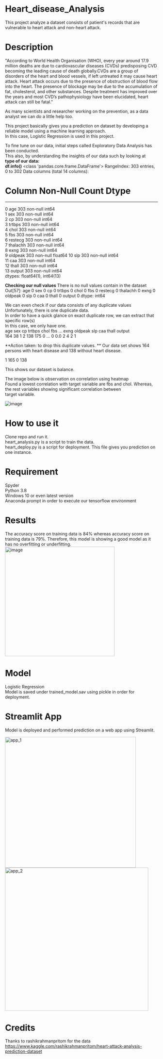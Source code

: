# Heart_disease_Analysis
This project analyze a dataset consists of patient's records that are vulnerable to heart attack and non-heart attack. <br />

# Description
"According to World Health Organisation (WHO), every year around 17.9 million deaths are due to cardiovascular diseases (CVDs) predisposing CVD becoming the leading cause of death globally.CVDs are a group of disorders of the heart and blood vessels, if left untreated it may cause heart attack. Heart attack occurs due to the presence of obstruction of blood flow into the heart. The presence of blockage may be due to the accumulation of fat, cholesterol, and other substances. Despite treatment has improved over the years and most CVD’s pathophysiology have been elucidated, heart attack can still be fatal." <br />

As many scientists and researcher working on the prevention, as a data analyst we can do a little help too. 

This project basically gives you a prediction on dataset by developing a reliable model using a machine learning approach. <br />
In this case, Logistic Regression is used in this project. <br />

To fine tune on our data, initial steps called Exploratory Data Analysis has been conducted. <br />
This also, by understanding the insights of our data such by looking at <br />
**type of our data:** <br />
**df.info()**
<class 'pandas.core.frame.DataFrame'>
RangeIndex: 303 entries, 0 to 302
Data columns (total 14 columns):
 #   Column    Non-Null Count  Dtype  
---  ------    --------------  -----  
 0   age       303 non-null    int64  
 1   sex       303 non-null    int64  
 2   cp        303 non-null    int64  
 3   trtbps    303 non-null    int64  
 4   chol      303 non-null    int64  
 5   fbs       303 non-null    int64  
 6   restecg   303 non-null    int64  
 7   thalachh  303 non-null    int64  
 8   exng      303 non-null    int64  
 9   oldpeak   303 non-null    float64
 10  slp       303 non-null    int64  
 11  caa       303 non-null    int64  
 12  thall     303 non-null    int64  
 13  output    303 non-null    int64  
dtypes: float64(1), int64(13)

**Checking our null values**
There is no null values contain in the dataset
Out[57]: 
age         0
sex         0
cp          0
trtbps      0
chol        0
fbs         0
restecg     0
thalachh    0
exng        0
oldpeak     0
slp         0
caa         0
thall       0
output      0
dtype: int64

We can even check if our data consists of any duplicate values <br />
Unfortunately, there is one duplicate data. <br />
In order to have a quick glance on exact duplicate row, we can extract that specific row(s) <br />
In this case, we only have one. <br />
 age  sex  cp  trtbps  chol  fbs  ...  exng  oldpeak  slp  caa  thall  output<br />
164   38    1   2     138   175    0  ...     0      0.0    2    4      2       1

**Action taken: to drop this duplicate values.
**
Our data set shows 164 persons with heart disease and 138 without heart disease. <br />

1 165
0 138

This shows our dataset is balance. <br />

The image below is observation on correlation using heatmap<br/>
Found a lowest correlation with target variable are fbs and chol. Whereas, the rest variables showing significant correlation between <br/>
target variable. <br />

![image](https://user-images.githubusercontent.com/103228610/168871223-6e071492-8422-4121-9ed3-b1461c80ab7f.png)


# How to use it 
Clone repo and run it. <br />
heart_analysis.py is a script to train the data. <br />
heart_deploy.py is a script for deployment. This file gives you prediction on one instance. <br />

# Requirement
Spyder <br />
Python 3.8 <br />
Windows 10 or even latest version <br />
Anaconda prompt in order to execute our tensorflow environment <br />

# Results
The accuracy score on training data is 84%  whereas accuracy score on training data is 79%. Therefore, this model is showing a good model as it has no overfitting or underfitting. <br />
<img width="361" alt="image" src="https://user-images.githubusercontent.com/103228610/168871883-039e0d0f-7d6b-4a0c-a62e-ca03d1be526d.png">


# Model
Logistic Regression <br />
Model is saved under trained_model.sav using pickle in order for deployment. <br />

# Streamlit App
Model is deployed and performed prediction on a web app using Streamlit.<br />

<img width="431" alt="app_1" src="https://user-images.githubusercontent.com/103228610/168872832-88a50356-9fb5-4660-89e8-961bfe2a4f28.png"> <br />
<img width="472" alt="app_2" src="https://user-images.githubusercontent.com/103228610/168872853-704202e1-7c18-4098-973e-f793ccd28694.png"> <br/>


# Credits
Thanks to rashikrahmanpritom for the data<br />
https://www.kaggle.com/rashikrahmanpritom/heart-attack-analysis-prediction-dataset
